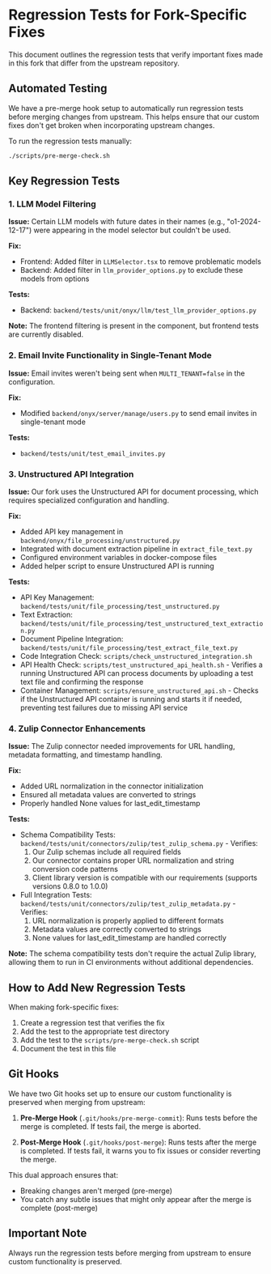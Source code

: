 # Regression Tests for Fork-Specific Fixes

This document outlines the regression tests that verify important fixes made in this fork that differ from the upstream repository.

## Automated Testing

We have a pre-merge hook setup to automatically run regression tests before merging changes from upstream. This helps ensure that our custom fixes don't get broken when incorporating upstream changes.

To run the regression tests manually:

```bash
./scripts/pre-merge-check.sh
```

## Key Regression Tests

### 1. LLM Model Filtering

**Issue:** Certain LLM models with future dates in their names (e.g., "o1-2024-12-17") were appearing in the model selector but couldn't be used.

**Fix:** 
- Frontend: Added filter in `LLMSelector.tsx` to remove problematic models
- Backend: Added filter in `llm_provider_options.py` to exclude these models from options

**Tests:** 
- Backend: `backend/tests/unit/onyx/llm/test_llm_provider_options.py`

**Note:** The frontend filtering is present in the component, but frontend tests are currently disabled.

### 2. Email Invite Functionality in Single-Tenant Mode

**Issue:** Email invites weren't being sent when `MULTI_TENANT=false` in the configuration.

**Fix:** 
- Modified `backend/onyx/server/manage/users.py` to send email invites in single-tenant mode

**Tests:**
- `backend/tests/unit/test_email_invites.py`

### 3. Unstructured API Integration

**Issue:** Our fork uses the Unstructured API for document processing, which requires specialized configuration and handling.

**Fix:**
- Added API key management in `backend/onyx/file_processing/unstructured.py`
- Integrated with document extraction pipeline in `extract_file_text.py`
- Configured environment variables in docker-compose files
- Added helper script to ensure Unstructured API is running

**Tests:**
- API Key Management: `backend/tests/unit/file_processing/test_unstructured.py`
- Text Extraction: `backend/tests/unit/file_processing/test_unstructured_text_extraction.py`
- Document Pipeline Integration: `backend/tests/unit/file_processing/test_extract_file_text.py`
- Code Integration Check: `scripts/check_unstructured_integration.sh`
- API Health Check: `scripts/test_unstructured_api_health.sh` - Verifies a running Unstructured API can process documents by uploading a test text file and confirming the response
- Container Management: `scripts/ensure_unstructured_api.sh` - Checks if the Unstructured API container is running and starts it if needed, preventing test failures due to missing API service

### 4. Zulip Connector Enhancements

**Issue:** The Zulip connector needed improvements for URL handling, metadata formatting, and timestamp handling.

**Fix:**
- Added URL normalization in the connector initialization
- Ensured all metadata values are converted to strings
- Properly handled None values for last_edit_timestamp

**Tests:**
- Schema Compatibility Tests: `backend/tests/unit/connectors/zulip/test_zulip_schema.py` - Verifies:
  1. Our Zulip schemas include all required fields
  2. Our connector contains proper URL normalization and string conversion code patterns
  3. Client library version is compatible with our requirements (supports versions 0.8.0 to 1.0.0)
- Full Integration Tests: `backend/tests/unit/connectors/zulip/test_zulip_metadata.py` - Verifies:
  1. URL normalization is properly applied to different formats
  2. Metadata values are correctly converted to strings
  3. None values for last_edit_timestamp are handled correctly

**Note:** The schema compatibility tests don't require the actual Zulip library, allowing them to run in CI environments without additional dependencies.

## How to Add New Regression Tests

When making fork-specific fixes:

1. Create a regression test that verifies the fix
2. Add the test to the appropriate test directory
3. Add the test to the `scripts/pre-merge-check.sh` script
4. Document the test in this file

## Git Hooks

We have two Git hooks set up to ensure our custom functionality is preserved when merging from upstream:

1. **Pre-Merge Hook** (`.git/hooks/pre-merge-commit`): Runs tests before the merge is completed. If tests fail, the merge is aborted.

2. **Post-Merge Hook** (`.git/hooks/post-merge`): Runs tests after the merge is completed. If tests fail, it warns you to fix issues or consider reverting the merge.

This dual approach ensures that:
- Breaking changes aren't merged (pre-merge)
- You catch any subtle issues that might only appear after the merge is complete (post-merge)

## Important Note

Always run the regression tests before merging from upstream to ensure custom functionality is preserved. 